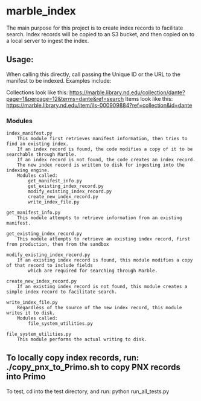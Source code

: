 # marble_index

The main purpose for this project is to create index records to facilitate search.
Index records will be copied to an S3 bucket, and then copied on to a local server to ingest the index.


## Usage:

When calling this directly, call passing the Unique ID or the URL to the manifest to be indexed.
Examples include:

Collections look like this:  https://marble.library.nd.edu/collection/dante?page=1&perpage=12&terms=dante&ref=search
Items look like this: https://marble.library.nd.edu/item/ils-000909884?ref=collection&id=dante


### Modules
    index_manifest.py
        This module first retrieves manifest information, then tries to find an existing index.
        If an index record is found, the code modifies a copy of it to be searchable through Marble.
        If an index record is not found, the code creates an index record.
        The new index record is written to disk for ingesting into the indexing engine.
        Modules called:
            get_manifest_info.py
            get_existing_index_record.py
            modify_existing_index_record.py
            create_new_index_record.py
            write_index_file.py

    get_manifest_info.py
        This module attempts to retrieve information from an existing manifest.

    get_existing_index_record.py
        This module attempts to retrieve an existing index record, first from production, then from the sandbox

    modify_existing_index_record.py
        If an existing index record is found, this module modifies a copy of that record to include fields
            which are required for searching through Marble.

    create_new_index_record.py
        If an existing index record is not found, this module creates a simple index record to facilitate search.

    write_index_file.py
        Regardless of the source of the new index record, this module writes it to disk.
        Modules called:
            file_system_utilities.py

    file_system_utilities.py
        This module performs the actual writing to disk.



## To locally copy index records, run: ./copy_pnx_to_Primo.sh to copy PNX records into Primo


To test, cd into the test directory, and run:
    python run_all_tests.py
